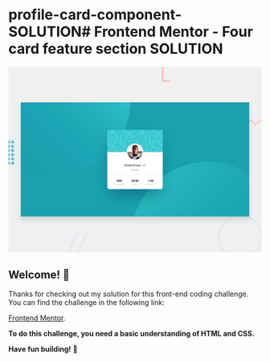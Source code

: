 # profile-card-component-SOLUTION# Frontend Mentor - Four card feature section SOLUTION

![Design preview for the Four card feature section coding challenge](./design/desktop-preview.jpg)

## Welcome! 👋

Thanks for checking out my solution for this front-end coding challenge. You can find the challenge in the following link:

[Frontend Mentor](https://www.frontendmentor.io/challenges/profile-card-component-cfArpWshJ).

**To do this challenge, you need a basic understanding of HTML and CSS.**

**Have fun building!** 🚀
